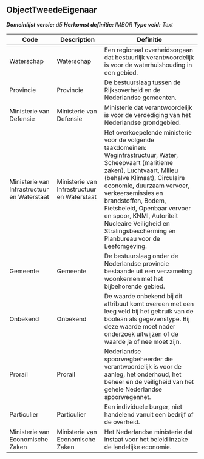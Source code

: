 ﻿## ObjectTweedeEigenaar

*__Domeinlijst versie:__ d5*
*__Herkomst definitie:__ IMBOR*
*__Type veld:__ Text*

|__Code__ |__Description__ |__Definitie__	|
|	---	|	---	|   ---	| 
| Waterschap | Waterschap | Een regionaal overheidsorgaan dat bestuurlijk verantwoordelijk is voor de waterhuishouding in een gebied. |
| Provincie | Provincie | De bestuurslaag tussen de Rijksoverheid en de Nederlandse gemeenten. |
| Ministerie van Defensie | Ministerie van Defensie | Ministerie dat verantwoordelijk is voor de verdediging van het Nederlandse grondgebied. |
| Ministerie van Infrastructuur en Waterstaat | Ministerie van Infrastructuur en Waterstaat | Het overkoepelende ministerie voor de volgende taakdomeinen: Weginfrastructuur, Water, Scheepvaart (maritieme zaken), Luchtvaart, Milieu (behalve Klimaat), Circulaire economie, duurzaam vervoer, verkeersemissies en brandstoffen, Bodem, Fietsbeleid, Openbaar vervoer en spoor, KNMI, Autoriteit Nucleaire Veiligheid en Stralingsbescherming en Planbureau voor de Leefomgeving. |
| Gemeente | Gemeente | De bestuurslaag onder de Nederlandse provincie bestaande uit een verzameling woonkernen met het bijbehorende gebied. |
| Onbekend | Onbekend | De waarde onbekend bij dit attribuut komt overeen met een leeg veld bij het gebruik van de boolean als gegevenstype. Bij deze waarde moet nader onderzoek uitwijzen of de waarde ja of nee moet zijn. |
| Prorail | Prorail | Nederlandse spoorwegbeheerder die verantwoordelijk is voor de aanleg, het onderhoud, het beheer en de veiligheid van het gehele Nederlandse spoorwegennet. |
| Particulier | Particulier | Een individuele burger, niet handelend vanuit een bedrijf of de overheid. |
| Ministerie van Economische Zaken | Ministerie van Economische Zaken | Het Nederlandse ministerie dat instaat voor het beleid inzake de landelijke economie. |
